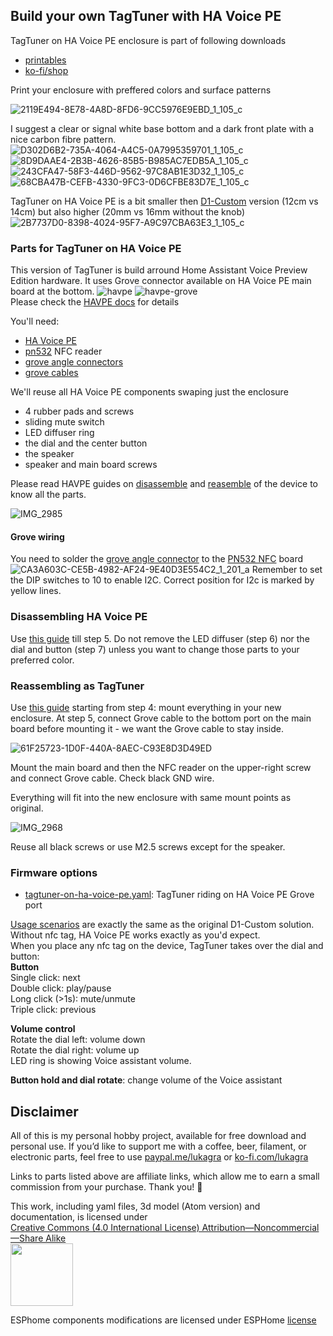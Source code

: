 ## Build your own TagTuner with HA Voice PE

TagTuner on HA Voice PE enclosure is part of following downloads
- [printables](https://www.printables.com/model/1109660)
- [ko-fi/shop](https://ko-fi.com/s/ce428ab53f)

Print your enclosure with preffered colors and surface patterns

![2119E494-8E78-4A8D-8FD6-9CC5976E9EBD_1_105_c](https://github.com/user-attachments/assets/2cb9df5c-04aa-4436-b82b-7edd00ae5280)

I suggest a clear or signal white base bottom and a dark front plate with a nice carbon fibre pattern.
![D302D6B2-735A-4064-A4C5-0A7995359701_1_105_c](https://github.com/user-attachments/assets/54da7466-62bb-4fb8-91c6-ea6ba7b7b0f7)
![8D9DAAE4-2B3B-4626-85B5-B985AC7EDB5A_1_105_c](https://github.com/user-attachments/assets/5bdd4410-c9de-40d4-b9c1-0e0009a8ee8a)
![243CFA47-58F3-446D-9562-97C8AB1E3D32_1_105_c](https://github.com/user-attachments/assets/f230cb69-4c35-416a-8985-815d6ebd3776)
![68CBA47B-CEFB-4330-9FC3-0D6CFBE83D7E_1_105_c](https://github.com/user-attachments/assets/de5ae611-83f4-4257-a3fc-b69f52332726)

TagTuner on HA Voice PE is a bit smaller then [D1-Custom](https://github.com/luka6000/TagTuner/blob/ha-voice-pe/README.md) version (12cm vs 14cm) but also higher (20mm vs 16mm without the knob)
![2B7737D0-8398-4024-95F7-A9C97CBA63E3_1_105_c](https://github.com/user-attachments/assets/3513e22a-9ef4-4424-92c9-9eba9368f3a5)

### Parts for TagTuner on HA Voice PE
This version of TagTuner is build arround Home Assistant Voice Preview Edition hardware. It uses Grove connector available on HA Voice PE main board at the bottom.
![havpe](https://voice-pe.home-assistant.io/images/voice_pe_internal_pin_headers.jpg)
![havpe-grove](https://voice-pe.home-assistant.io/images/voice_pe_internal_pin_group_03_grove_port.jpg) \
Please check the [HAVPE docs](https://voice-pe.home-assistant.io/guides/internal-gpio/#grove-port) for details 

You'll need:

- [HA Voice PE](https://www.home-assistant.io/voice-pe/)
- [pn532](https://s.click.aliexpress.com/e/_De8uw89) NFC reader
- [grove angle connectors](https://s.click.aliexpress.com/e/_DDF07mN)
- [grove cables](https://s.click.aliexpress.com/e/_DEA2jSV)

We'll reuse all HA Voice PE components swaping just the enclosure
- 4 rubber pads and screws
- sliding mute switch
- LED diffuser ring
- the dial and the center button
- the speaker
- speaker and main board screws

Please read HAVPE guides on [disassemble](https://voice-pe.home-assistant.io/guides/disassemble/) and [reasemble](https://voice-pe.home-assistant.io/guides/reassemble/) of the device to know all the parts.

![IMG_2985](https://github.com/user-attachments/assets/0504bea5-b2d1-4e60-9cbb-dd72cbd6bd10)

#### Grove wiring
You need to solder the [grove angle connector](https://s.click.aliexpress.com/e/_DDF07mN) to the [PN532 NFC](https://s.click.aliexpress.com/e/_De8uw89) board
![CA3A603C-CE5B-4982-AF24-9E40D3E554C2_1_201_a](https://github.com/user-attachments/assets/977e082d-af23-4d34-a981-68bd14b8df44)
Remember to set the DIP switches to 10 to enable I2C. Correct position for I2c is marked by yellow lines.

### Disassembling HA Voice PE
Use [this guide](https://voice-pe.home-assistant.io/guides/disassemble/) till step 5. Do not remove the LED diffuser (step 6) nor the dial and button (step 7) unless you want to change those parts to your preferred  color.

### Reassembling as TagTuner
Use [this guide](https://voice-pe.home-assistant.io/guides/reassemble/) starting from step 4: mount everything in your new enclosure. At step 5, connect Grove cable to the bottom port on the main board before mounting it - we want the Grove cable to stay inside.

![61F25723-1D0F-440A-8AEC-C93E8D3D49ED](https://github.com/user-attachments/assets/11ae2deb-b6e6-4aff-a39c-32b312fc7f8f)

Mount the main board and then the NFC reader on the upper-right screw and connect Grove cable. Check black GND wire.

Everything will fit into the new enclosure with same mount points as original.

![IMG_2968](https://github.com/user-attachments/assets/ba3e46d3-accf-408b-8471-ecc014d5d878)

Reuse all black screws or use M2.5 screws except for the speaker.

### Firmware options

- [tagtuner-on-ha-voice-pe.yaml](https://github.com/luka6000/TagTuner/blob/main/tagtuner-on-ha-voice-pe.yaml): TagTuner riding on HA Voice PE Grove port

[Usage scenarios](https://luka6000.github.io/TagTuner/#using-tagtuner) are exactly the same as the original D1-Custom solution. \
Without nfc tag, HA Voice PE works exactly as you'd expect. \
When you place any nfc tag on the device, TagTuner takes over the dial and button: \
**Button** \
Single click: next \
Double click: play/pause \
Long click (>1s): mute/unmute \
Triple click: previous

**Volume control** \
Rotate the dial left: volume down \
Rotate the dial right: volume up \
LED ring is showing Voice assistant volume.

**Button hold and dial rotate**: change volume of the Voice assistant

## Disclaimer
All of this is my personal hobby project, available for free download and personal use. If you’d like to support me with a coffee, beer, filament, or electronic parts, feel free to use [paypal.me/lukagra](https://paypal.me/lukagra) or [ko-fi.com/lukagra](https://ko-fi.com/lukagra)

Links to parts listed above are affiliate links, which allow me to earn a small commission from your purchase. Thank you! 🙏

This work, including yaml files, 3d model (Atom version) and documentation, is licensed under \
[Creative Commons (4.0 International License) Attribution—Noncommercial—Share Alike \
<img width="100" src="https://mirrors.creativecommons.org/presskit/buttons/88x31/png/by-nc-sa.png">](http://creativecommons.org/licenses/by-nc-sa/4.0/)

ESPhome components modifications are licensed under ESPHome [license](https://github.com/esphome/esphome?tab=License-1-ov-file#readme)
